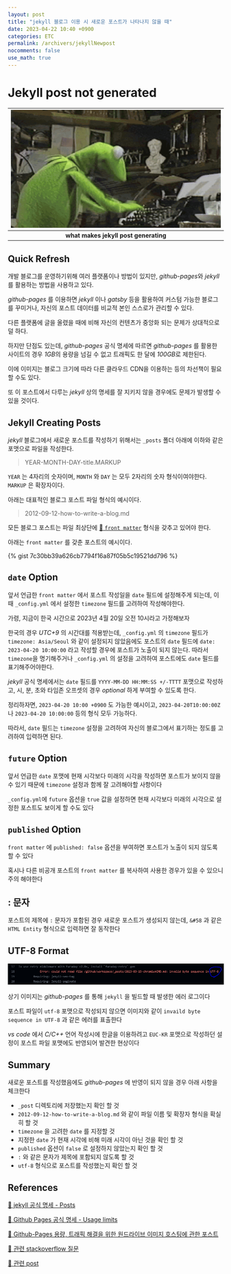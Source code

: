 ```yaml
---
layout: post
title: "jekyll 블로그 이용 시 새로운 포스트가 나타나지 않을 때"
date: 2023-04-22 10:40 +0900
categories: ETC
permalink: /archivers/jekyllNewpost
nocomments: false
use_math: true
---
```


# Jekyll post not generated

|    ![writing](/assets/posts/2023-04-22-jekyllnewpost/writing.gif)     |
| :-----------------------------------------------------------------: |
| <b>what makes jekyll post generating</b> |

## Quick Refresh

개발 블로그를 운영하기위해 여러 플랫폼이나 방법이 있지만, *github-pages*와 *jekyll*를 활용하는 방법을 사용하고 있다.

*github-pages* 를 이용하면 *jekyll* 이나 *gatsby* 등을 활용하여 커스텀 가능한 블로그를 꾸미거나, 자신의 포스트 데이터를 비교적 본인 스스로가 관리할 수 있다.

다른 플랫폼에 글을 올렸을 때에 비해 자신의 컨텐츠가 중앙화 되는 문제가 상대적으로 덜 하다.

하지만 단점도 있는데, *github-pages* 공식 명세에 따르면 *github-pages* 를 활용한 사이트의 경우 *1GB*의 용량을 넘길 수 없고 트래픽도 한 달에 *100GB*로 제한된다.

이에 이미지는 블로그 크기에 따라 다른 클라우드 CDN을 이용하는 등의 차선책이 필요할 수도 있다.

또 이 포스트에서 다루는 *jekyll* 상의 명세를 잘 지키지 않을 경우에도 문제가 발생할 수 있을 것이다.

## Jekyll Creating Posts

*jekyll* 블로그에서 새로운 포스트를 작성하기 위해서는 `_posts` 폴더 아래에 이하와 같은 포맷으로 파일을 작성한다.

> YEAR-MONTH-DAY-title.MARKUP

`YEAR` 는 4자리의 숫자이며, `MONTH` 와 `DAY` 는 모두 2자리의 숫자 형식이여야한다. `MARKUP` 은 확장자이다.

아래는 대표적인 블로그 포스트 파일 형식의 예시이다.

> 2012-09-12-how-to-write-a-blog.md

모든 블로그 포스트는 파일 최상단에 [🔗 `front matter`](https://jekyllrb.com/docs/front-matter/) 형식을 갖추고 있어야 한다.

아래는 `front matter` 를 갖춘 포스트의 예시이다.

{% gist 7c30bb39a626cb7794f16a87f05b5c19521dd796 %}

## `date` Option

앞서 언급한 `front matter` 에서 포스트 작성일을 `date` 필드에 설정해주게 되는데, 이 때 `_config.yml` 에서 설정한 `timezone` 필드를 고려하여 작성해야한다.

가령, 지금이 한국 시간으로 2023년 4월 20일 오전 10시라고 가정해보자

한국의 경우 *UTC+9* 의 시간대를 적용받는데, `_config.yml` 의 `timezone` 필드가 `timezone: Asia/Seoul` 와 같이 설정되지 않았음에도 포스트의 `date` 필드에 `date: 2023-04-20 10:00:00` 라고 작성할 경우에 포스트가 노출이 되지 않는다. 따라서 `timezone`을 명기해주거나 `_config.yml` 의 설정을 고려하여 포스트에도 `date` 필드를 표기해주어야한다.

*jekyll* 공식 명세에서는 `date` 필드를 `YYYY-MM-DD HH:MM:SS +/-TTTT` 포맷으로 작성하고, 시, 분, 초와 타임존 오프셋의 경우 *optional* 하게 부여할 수 있도록 한다.

정리하자면, `2023-04-20 10:00 +0900` 도 가능한 예시이고, `2023-04-20T10:00:00Z` 나 `2023-04-20 10:00:00` 등의 형식 모두 가능하다.

따라서, `date` 필드는 `timezone` 설정을 고려하여 자신의 블로그에서 표기하는 정도를 고려하여 입력하면 된다.

## `future` Option

앞서 언급한 `date` 포맷에 현재 시각보다 미래의 시각을 작성하면 포스트가 보이지 않을 수 있기 때문에 `timezone` 설정과 함께 잘 고려해야할 사항이다

`_config.yml`에 `future` 옵션을 `true` 값을 설정하면 현재 시각보다 미래의 시각으로 설정한 포스트도 보이게 할 수도 있다

## `published` Option

`front matter` 에 `published: false` 옵션을 부여하면 포스트가 노출이 되지 않도록 할 수 있다

혹시나 다른 비공개 포스트의 `front matter` 를 복사하여 사용한 경우가 있을 수 있으니 주의 해야한다

## : 문자

포스트의 제목에 `:` 문자가 포함된 경우 새로운 포스트가 생성되지 않는데, `&#58` 과 같은 `HTML Entity` 형식으로 입력하면 잘 동작한다

## UTF-8 Format

![jekyll-utf8-problem](/assets/posts/2023-04-22-jekyllnewpost/jekyllutf8.png)

상기 이미지는 *github-pages* 를 통해 `jekyll` 을 빌드할 때 발생한 에러 로그이다

포스트 파일이 `utf-8` 포맷으로 작성되지 않으면 이미지와 같이 `invaild byte sequence in UTF-8` 과 같은 에러를 표출한다

*vs code* 에서 *C/C++* 언어 작성시에 한글을 이용하려고 `EUC-KR` 포맷으로 작성하던 설정이 포스트 파일 포맷에도 반영되어 발견한 현상이다

## Summary

새로운 포스트를 작성했음에도 *github-pages* 에 반영이 되지 않을 경우 아래 사항을 체크한다

+ `_post` 디렉토리에 저장했는지 확인 할 것
+ `2012-09-12-how-to-write-a-blog.md` 와 같이 파일 이름 및 확장자 형식을 확실히 할 것
+ `timezone` 을 고려한 `date` 를 지정할 것
+ 지정한 `date` 가 현재 시각에 비해 미래 시각이 아닌 것을 확인 할 것
+ `published` 옵션이 `false` 로 설정하지 않았는지 확인 할 것
+ `:` 와 같은 문자가 제목에 포함되지 않도록 할 것
+ `utf-8` 형식으로 포스트를 작성했는지 확인 할 것

## References

[🔗 jekyll 공식 명세 - Posts](https://jekyllrb.com/docs/posts/)

[🔗 Github Pages 공식 명세 - Usage limits](https://docs.github.com/en/pages/getting-started-with-github-pages/about-github-pages#usage-limits)

[🔗 Github-Pages 용량, 트래픽 해결을 위한 원드라이브 이미지 호스팅에 관한 포스트](https://pioneergu.github.io/posts/jekyll-github-blog-image-hosting/)

[🔗 관련 stackoverflow 질문](https://stackoverflow.com/questions/30625044/jekyll-post-not-generated?utm_medium=organic&utm_source=google_rich_qa&utm_campaign=google_rich_qa)

[🔗 관련 post](https://thecodinglog.github.io/ruby/2018/05/25/jekyll.html)
